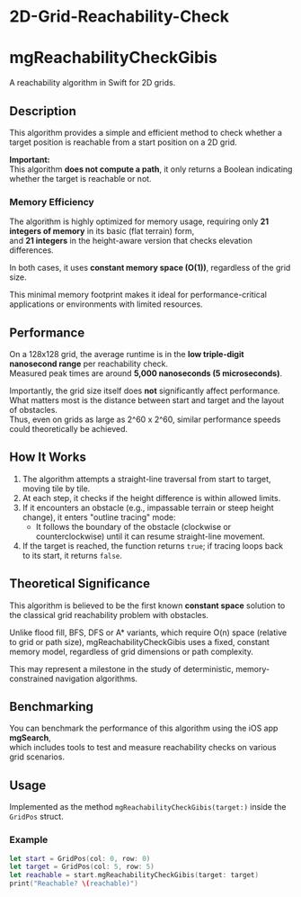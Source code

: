 # 2D-Grid-Reachability-Check

# mgReachabilityCheckGibis

A reachability algorithm in Swift for 2D grids.

## Description

This algorithm provides a simple and efficient method to check whether a target position is reachable from a start position on a 2D grid.

**Important:**  
This algorithm **does not compute a path**, it only returns a Boolean indicating whether the target is reachable or not.

### Memory Efficiency

The algorithm is highly optimized for memory usage, requiring only **21 integers of memory** in its basic (flat terrain) form,  
and **21 integers** in the height-aware version that checks elevation differences.

In both cases, it uses **constant memory space (O(1))**, regardless of the grid size.

This minimal memory footprint makes it ideal for performance-critical applications or environments with limited resources.

## Performance

On a 128x128 grid, the average runtime is in the **low triple-digit nanosecond range** per reachability check.  
Measured peak times are around **5,000 nanoseconds (5 microseconds)**.

Importantly, the grid size itself does **not** significantly affect performance.  
What matters most is the distance between start and target and the layout of obstacles.  
Thus, even on grids as large as 2^60 x 2^60, similar performance speeds could theoretically be achieved.

## How It Works

1. The algorithm attempts a straight-line traversal from start to target, moving tile by tile.
2. At each step, it checks if the height difference is within allowed limits.
3. If it encounters an obstacle (e.g., impassable terrain or steep height change), it enters "outline tracing" mode:
    - It follows the boundary of the obstacle (clockwise or counterclockwise) until it can resume straight-line movement.
4. If the target is reached, the function returns `true`; if tracing loops back to its start, it returns `false`.

## Theoretical Significance
This algorithm is believed to be the first known **constant space** solution to the classical grid reachability problem with obstacles.

Unlike flood fill, BFS, DFS or A* variants, which require O(n) space (relative to grid or path size), mgReachabilityCheckGibis uses a fixed, constant memory model, regardless of grid dimensions or path complexity.

This may represent a milestone in the study of deterministic, memory-constrained navigation algorithms.

## Benchmarking

You can benchmark the performance of this algorithm using the iOS app **mgSearch**,  
which includes tools to test and measure reachability checks on various grid scenarios.

## Usage

Implemented as the method `mgReachabilityCheckGibis(target:)` inside the `GridPos` struct.

### Example

```swift
let start = GridPos(col: 0, row: 0)
let target = GridPos(col: 5, row: 5)
let reachable = start.mgReachabilityCheckGibis(target: target)
print("Reachable? \(reachable)")
